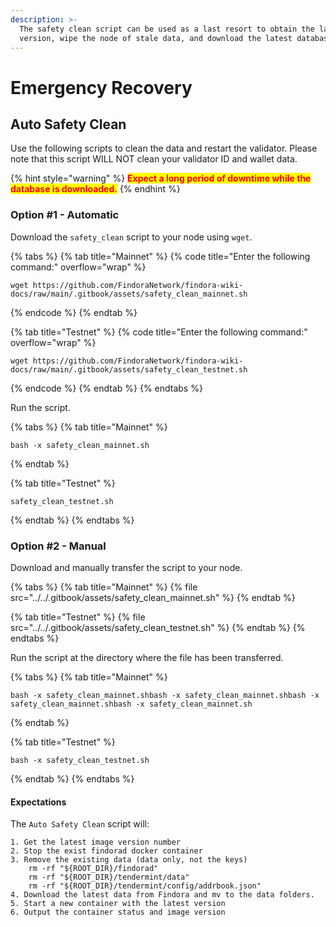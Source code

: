 ```yaml
---
description: >-
  The safety clean script can be used as a last resort to obtain the latest
  version, wipe the node of stale data, and download the latest database.
---
```


# Emergency Recovery

## Auto Safety Clean[​](https://wiki.findora.org/docs/validators/update-version#auto-safety-clean) <a href="#auto-safety-clean" id="auto-safety-clean"></a>

Use the following scripts to clean the data and restart the validator. Please note that this script WILL NOT clean your validator ID and wallet data.

{% hint style="warning" %}
<mark style="color:red;">**Expect a long period of downtime while the database is downloaded.**</mark>
{% endhint %}

### **Option #1 - Automatic**

Download the `safety_clean` script to your node using `wget`.

{% tabs %}
{% tab title="Mainnet" %}
{% code title="Enter the following command:" overflow="wrap" %}
```
wget https://github.com/FindoraNetwork/findora-wiki-docs/raw/main/.gitbook/assets/safety_clean_mainnet.sh
```
{% endcode %}
{% endtab %}

{% tab title="Testnet" %}
{% code title="Enter the following command:" overflow="wrap" %}
```
wget https://github.com/FindoraNetwork/findora-wiki-docs/raw/main/.gitbook/assets/safety_clean_testnet.sh
```
{% endcode %}
{% endtab %}
{% endtabs %}

Run the script.

{% tabs %}
{% tab title="Mainnet" %}
```
bash -x safety_clean_mainnet.sh
```
{% endtab %}

{% tab title="Testnet" %}
```
safety_clean_testnet.sh
```
{% endtab %}
{% endtabs %}

### **Option #2 - Manual**

Download and manually transfer the script to your node.

{% tabs %}
{% tab title="Mainnet" %}
{% file src="../../.gitbook/assets/safety_clean_mainnet.sh" %}
{% endtab %}

{% tab title="Testnet" %}
{% file src="../../.gitbook/assets/safety_clean_testnet.sh" %}
{% endtab %}
{% endtabs %}

Run the script at the directory where the file has been transferred.

{% tabs %}
{% tab title="Mainnet" %}
```
bash -x safety_clean_mainnet.shbash -x safety_clean_mainnet.shbash -x safety_clean_mainnet.shbash -x safety_clean_mainnet.sh
```
{% endtab %}

{% tab title="Testnet" %}
```
bash -x safety_clean_testnet.sh
```
{% endtab %}
{% endtabs %}

#### Expectations

The `Auto Safety Clean` script will:

```
1. Get the latest image version number 
2. Stop the exist findorad docker container
3. Remove the existing data (data only, not the keys)
    rm -rf "${ROOT_DIR}/findorad"
    rm -rf "${ROOT_DIR}/tendermint/data"
    rm -rf "${ROOT_DIR}/tendermint/config/addrbook.json"
4. Download the latest data from Findora and mv to the data folders.
5. Start a new container with the latest version
6. Output the container status and image version
```
